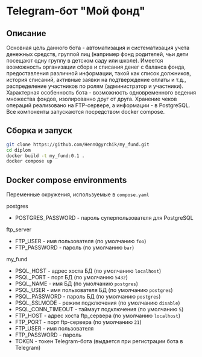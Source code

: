 # Telegram-бот "Мой фонд"
## Описание
Основная цель данного бота - автоматизация и систематизация учета денежных средств, группой лиц (например фонд родителей, чьи дети посещают одну группу в детском саду или школе). Имеется возможность организации сбора и списания денег с баланса фонда, предоставления различной информации, такой как список должников, история списаний, активные заявки на подтверждение оплаты и т.д., распределение участников по ролям (администратор и участники).
Характерная особенность бота - возможность одновременного ведения множества фондов, изолированно друг от друга.
Хранение чеков операций реализовано на  FTP-сервере, а информации - в PostgreSQL.
Все компоненты запускаются посредством docker compose.
## Сборка и запуск
```sh
git clone https://github.com/HennOgyrchik/my_fund.git
cd diplom
docker build -t my_fund:0.1 .
docker compose up
```
## Docker compose environments

Переменные окружения, используемые в `compose.yaml`

postgres
- POSTGRES_PASSWORD - пароль суперпользователя для PostgreSQL

ftp_server
- FTP_USER - имя пользователя (по умолчанию `foo`)
- FTP_PASSWORD - пароль (по умолчанию `bar`)

my_fund

- PSQL_HOST - адрес хоста БД (по умолчанию `localhost`)
- PSQL_PORT - порт БД (по умолчанию `5432`)
- PSQL_NAME - имя БД (по умолчанию `postgres`)
- PSQL_USER - имя пользователя БД (по умолчанию `postgres`)
- PSQL_PASSWORD - пароль БД (по умолчанию `postgres`)
- PSQL_SSLMODE - режим подключения (по умолчанию `disable`)
- PSQL_CONN_TIMEOUT - таймаут подключения (по умолчанию `5`)
- FTP_HOST - адрес хоста ftp_сервера (по умолчанию `localhost`)
- FTP_PORT - порт ftp-сервера (по умолчанию `21`)
- FTP_USER - имя пользователя
- FTP_PASSWORD - пароль
- TOKEN - токен Telegram-бота (выдается при регистрации бота в Telegram)
